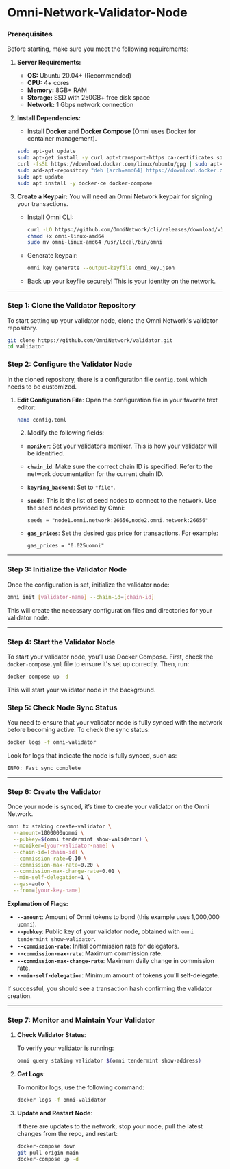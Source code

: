 # Omni-Network-Validator-Node

### Prerequisites

Before starting, make sure you meet the following requirements:

1. **Server Requirements:**
   - **OS:** Ubuntu 20.04+ (Recommended)
   - **CPU:** 4+ cores
   - **Memory:** 8GB+ RAM
   - **Storage:** SSD with 250GB+ free disk space
   - **Network:** 1 Gbps network connection

2. **Install Dependencies:**
   - Install **Docker** and **Docker Compose** (Omni uses Docker for container management).

   ```bash
   sudo apt-get update
   sudo apt-get install -y curl apt-transport-https ca-certificates software-properties-common
   curl -fsSL https://download.docker.com/linux/ubuntu/gpg | sudo apt-key add -
   sudo add-apt-repository "deb [arch=amd64] https://download.docker.com/linux/ubuntu $(lsb_release -cs) stable"
   sudo apt update
   sudo apt install -y docker-ce docker-compose
   ```

3. **Create a Keypair:**
   You will need an Omni Network keypair for signing your transactions.

   - Install Omni CLI:
     ```bash
     curl -LO https://github.com/OmniNetwork/cli/releases/download/v1.0.0/omni-linux-amd64
     chmod +x omni-linux-amd64
     sudo mv omni-linux-amd64 /usr/local/bin/omni
     ```

   - Generate keypair:
     ```bash
     omni key generate --output-keyfile omni_key.json
     ```

   - Back up your keyfile securely! This is your identity on the network.

---

### Step 1: Clone the Validator Repository

To start setting up your validator node, clone the Omni Network's validator repository.

```bash
git clone https://github.com/OmniNetwork/validator.git
cd validator
```

### Step 2: Configure the Validator Node

In the cloned repository, there is a configuration file `config.toml` which needs to be customized.

1. **Edit Configuration File**:
   Open the configuration file in your favorite text editor:

   ```bash
   nano config.toml
   ```

   2. Modify the following fields:
   
   - **`moniker`**: Set your validator’s moniker. This is how your validator will be identified.
   
   - **`chain_id`**: Make sure the correct chain ID is specified. Refer to the network documentation for the current chain ID.

   - **`keyring_backend`**: Set to `"file"`.

   - **`seeds`**: This is the list of seed nodes to connect to the network. Use the seed nodes provided by Omni:
     ```
     seeds = "node1.omni.network:26656,node2.omni.network:26656"
     ```

   - **`gas_prices`**: Set the desired gas price for transactions. For example:
     ```
     gas_prices = "0.025uomni"
     ```

---

### Step 3: Initialize the Validator Node

Once the configuration is set, initialize the validator node:

```bash
omni init [validator-name] --chain-id=[chain-id]
```

This will create the necessary configuration files and directories for your validator node.

---

### Step 4: Start the Validator Node

To start your validator node, you’ll use Docker Compose. First, check the `docker-compose.yml` file to ensure it's set up correctly. Then, run:

```bash
docker-compose up -d
```

This will start your validator node in the background.

### Step 5: Check Node Sync Status

You need to ensure that your validator node is fully synced with the network before becoming active. To check the sync status:

```bash
docker logs -f omni-validator
```

Look for logs that indicate the node is fully synced, such as:

```
INFO: Fast sync complete
```

---

### Step 6: Create the Validator

Once your node is synced, it’s time to create your validator on the Omni Network.

```bash
omni tx staking create-validator \
  --amount=1000000uomni \
  --pubkey=$(omni tendermint show-validator) \
  --moniker=[your-validator-name] \
  --chain-id=[chain-id] \
  --commission-rate=0.10 \
  --commission-max-rate=0.20 \
  --commission-max-change-rate=0.01 \
  --min-self-delegation=1 \
  --gas=auto \
  --from=[your-key-name]
```

**Explanation of Flags:**

- **`--amount`**: Amount of Omni tokens to bond (this example uses 1,000,000 `uomni`).
- **`--pubkey`**: Public key of your validator node, obtained with `omni tendermint show-validator`.
- **`--commission-rate`**: Initial commission rate for delegators.
- **`--commission-max-rate`**: Maximum commission rate.
- **`--commission-max-change-rate`**: Maximum daily change in commission rate.
- **`--min-self-delegation`**: Minimum amount of tokens you’ll self-delegate.

If successful, you should see a transaction hash confirming the validator creation.

---

### Step 7: Monitor and Maintain Your Validator

1. **Check Validator Status**:

   To verify your validator is running:

   ```bash
   omni query staking validator $(omni tendermint show-address)
   ```

2. **Get Logs**:

   To monitor logs, use the following command:

   ```bash
   docker logs -f omni-validator
   ```

3. **Update and Restart Node**:

   If there are updates to the network, stop your node, pull the latest changes from the repo, and restart:

   ```bash
   docker-compose down
   git pull origin main
   docker-compose up -d
   ```

